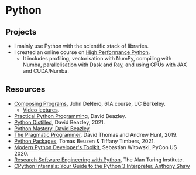 # Python

## Projects

- I mainly use Python with the scientific stack of libraries.
- I created an online course on [High Performance Python](https://arctraining.github.io/swd6_hpp/).
  - It includes profiling, vectorisation with NumPy, compiling with Numba, parallelisation with Dask and Ray, and using GPUs with JAX and CUDA/Numba.  

## Resources

- [Composing Programs](https://composingprograms.com/), John DeNero, 61A course, UC Berkeley.
  - [Video lectures](https://www.youtube.com/c/JohnDeNero/playlists).
- [Practical Python Programming](https://github.com/dabeaz-course/practical-python), David Beazley.  
- [Python Distilled](https://www.dabeaz.com/python-distilled/), David Beazley, 2021.  
- [Python Mastery, David Beazley](https://github.com/dabeaz-course/python-mastery)
- [The Pragmatic Programmer](https://www.amazon.co.uk/Pragmatic-Programmer-journey-mastery-Anniversary-dp-0135957052/dp/0135957052/ref=dp_ob_title_bk), David Thomas and Andrew Hunt, 2019.
- [Python Packages](https://py-pkgs.org/), Tomas Beuzen & Tiffany Timbers, 2021.  
- [Modern Python Developer's Toolkit](https://youtu.be/WkUBx3g2QfQ), Sebastian Witowski, PyCon US 2020.  
- [Research Software Engineering with Python](https://alan-turing-institute.github.io/rse-course/html/index.html), The Alan Turing Institute.  
- [CPython Internals: Your Guide to the Python 3 Interpreter, Anthony Shaw](https://www.amazon.co.uk/CPython-Internals-Guide-Python-Interpreter/dp/1775093344)